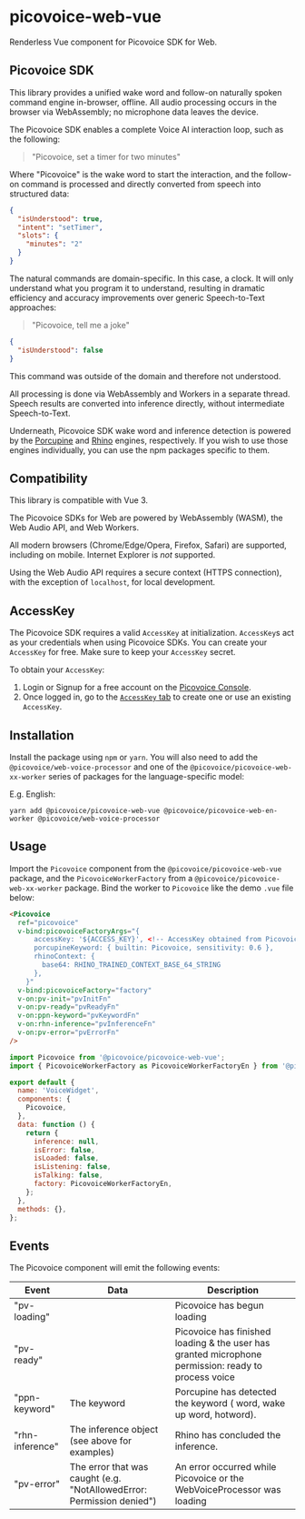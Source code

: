 # picovoice-web-vue

Renderless Vue component for Picovoice SDK for Web.

## Picovoice SDK

This library provides a unified wake word and follow-on naturally spoken command engine in-browser, offline. All audio processing occurs in the browser via WebAssembly; no microphone data leaves the device.

The Picovoice SDK enables a complete Voice AI interaction loop, such as the following:

> "Picovoice, set a timer for two minutes"

Where "Picovoice" is the wake word to start the interaction, and the follow-on command is processed and directly converted from speech into structured data:

```json
{
  "isUnderstood": true,
  "intent": "setTimer",
  "slots": {
    "minutes": "2"
  }
}
```

The natural commands are domain-specific. In this case, a clock. It will only understand what you program it to understand, resulting in dramatic efficiency and accuracy improvements over generic Speech-to-Text approaches:

> "Picovoice, tell me a joke"

```json
{
  "isUnderstood": false
}
```

This command was outside of the domain and therefore not understood.

All processing is done via WebAssembly and Workers in a separate thread. Speech results are converted into inference directly, without intermediate Speech-to-Text.

Underneath, Picovoice SDK wake word and inference detection is powered by the [Porcupine](https://picovoice.ai/platform/porcupine/) and [Rhino](https://picovoice.ai/platform/porcupine/) engines, respectively. If you wish to use those engines individually, you can use the npm packages specific to them.

## Compatibility

This library is compatible with Vue 3.

The Picovoice SDKs for Web are powered by WebAssembly (WASM), the Web Audio API, and Web Workers.

All modern browsers (Chrome/Edge/Opera, Firefox, Safari) are supported, including on mobile. Internet Explorer is _not_ supported.

Using the Web Audio API requires a secure context (HTTPS connection), with the exception of `localhost`, for local development.

## AccessKey

The Picovoice SDK requires a valid `AccessKey` at initialization. `AccessKey`s act as your credentials when using Picovoice SDKs.
You can create your `AccessKey` for free. Make sure to keep your `AccessKey` secret.

To obtain your `AccessKey`:
1. Login or Signup for a free account on the [Picovoice Console](https://picovoice.ai/console/).
2. Once logged in, go to the [`AccessKey` tab](https://console.picovoice.ai/access_key) to create one or use an existing `AccessKey`.

## Installation

Install the package using `npm` or `yarn`. You will also need to add the `@picovoice/web-voice-processor` and one of the `@picovoice/picovoice-web-xx-worker` series of packages for the language-specific model:

E.g. English:

```console
yarn add @picovoice/picovoice-web-vue @picovoice/picovoice-web-en-worker @picovoice/web-voice-processor
```

## Usage

Import the `Picovoice` component from the `@picovoice/picovoice-web-vue` package, and the `PicovoiceWorkerFactory` from a `@picovoice/picovoice-web-xx-worker` package. Bind the worker to `Picovoice` like the demo `.vue` file below:

```html
<Picovoice
  ref="picovoice"
  v-bind:picovoiceFactoryArgs="{
      accessKey: '${ACCESS_KEY}', <!-- AccessKey obtained from Picovoice Console (https://picovoice.ai/console/) -->
      porcupineKeyword: { builtin: Picovoice, sensitivity: 0.6 },
      rhinoContext: {
        base64: RHINO_TRAINED_CONTEXT_BASE_64_STRING
      },
    }"
  v-bind:picovoiceFactory="factory"
  v-on:pv-init="pvInitFn"
  v-on:pv-ready="pvReadyFn"
  v-on:ppn-keyword="pvKeywordFn"
  v-on:rhn-inference="pvInferenceFn"
  v-on:pv-error="pvErrorFn"
/>
```

```javascript
import Picovoice from '@picovoice/picovoice-web-vue';
import { PicovoiceWorkerFactory as PicovoiceWorkerFactoryEn } from '@picovoice/picovoice-web-en-worker';

export default {
  name: 'VoiceWidget',
  components: {
    Picovoice,
  },
  data: function () {
    return {
      inference: null,
      isError: false,
      isLoaded: false,
      isListening: false,
      isTalking: false,
      factory: PicovoiceWorkerFactoryEn,
    };
  },
  methods: {},
};
```

## Events

The Picovoice component will emit the following events:

| Event           | Data                                                                  | Description                                                                                         |
| --------------- | --------------------------------------------------------------------- | --------------------------------------------------------------------------------------------------- |
| "pv-loading"    |                                                                       | Picovoice has begun loading                                                                         |
| "pv-ready"      |                                                                       | Picovoice has finished loading & the user has granted microphone permission: ready to process voice |
| "ppn-keyword"   | The keyword                                                           | Porcupine has detected the keyword ( word, wake up word, hotword).                                  |
| "rhn-inference" | The inference object (see above for examples)                         | Rhino has concluded the inference.                                                                  |
| "pv-error"      | The error that was caught (e.g. "NotAllowedError: Permission denied") | An error occurred while Picovoice or the WebVoiceProcessor was loading                              |
